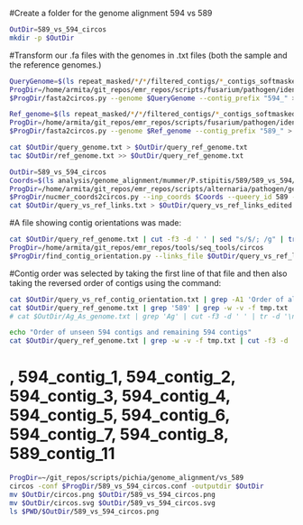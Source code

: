#Create a folder for the genome alignment 594 vs 589

```bash
OutDir=589_vs_594_circos 
mkdir -p $OutDir
```

#Transform our .fa files with the genomes in .txt files (both the sample and the reference genomes.)

```bash
QueryGenome=$(ls repeat_masked/*/*/filtered_contigs/*_contigs_softmasked_repeatmasker_TPSI_appended.fa | grep '594')
ProgDir=/home/armita/git_repos/emr_repos/scripts/fusarium/pathogen/identify_LS_chromosomes/circos
$ProgDir/fasta2circos.py --genome $QueryGenome --contig_prefix "594_" > $OutDir/query_genome.txt

Ref_genome=$(ls repeat_masked/*/*/filtered_contigs/*_contigs_softmasked_repeatmasker_TPSI_appended.fa | grep '589')
ProgDir=/home/armita/git_repos/emr_repos/scripts/fusarium/pathogen/identify_LS_chromosomes/circos
$ProgDir/fasta2circos.py --genome $Ref_genome --contig_prefix "589_" > $OutDir/ref_genome.txt

cat $OutDir/query_genome.txt > $OutDir/query_ref_genome.txt
tac $OutDir/ref_genome.txt >> $OutDir/query_ref_genome.txt
```



```bash
OutDir=589_vs_594_circos
Coords=$(ls analysis/genome_alignment/mummer/P.stipitis/589/589_vs_594/589_vs_594_coords.tsv)
ProgDir=/home/armita/git_repos/emr_repos/scripts/alternaria/pathogen/genome_alignment
$ProgDir/nucmer_coords2circos.py --inp_coords $Coords --queery_id 589 --ref_id 594 > $OutDir/query_vs_ref_links.txt
cat $OutDir/query_vs_ref_links.txt > $OutDir/query_vs_ref_links_edited.txt
```

#A file showing contig orientations was made:

```bash
cat $OutDir/query_ref_genome.txt | cut -f3 -d ' ' | sed "s/$/; /g" | tr -d '\n' > $OutDir/query_contig_order.txt
ProgDir=/home/armita/git_repos/emr_repos/tools/seq_tools/circos
$ProgDir/find_contig_orientation.py --links_file $OutDir/query_vs_ref_links_edited.txt > $OutDir/query_vs_ref_contig_orientation.txt
```

#Contig order was selected by taking the first line of that file and then also taking the reversed order of contigs using the command:

```bash
cat $OutDir/query_vs_ref_contig_orientation.txt | grep -A1 'Order of all seen contigs' | tail -n1 | sed "s/, /\n/g" > tmp.txt
cat $OutDir/query_ref_genome.txt | grep '589' | grep -w -v -f tmp.txt | cut -f3 -d ' '| tr -d '\n' | sed 's/589/, 589/g'
# cat $OutDir/Ag_As_genome.txt | grep 'Ag' | cut -f3 -d ' ' | tr -d '\n' | sed 's/Ag/, Ag/g' >> tmp.txt

echo "Order of unseen 594 contigs and remaining 594 contigs"
cat $OutDir/query_ref_genome.txt | grep -w -v -f tmp.txt | cut -f3 -d ' '| tr -d '\n' | sed 's/594/, 594/g' | sed 's/589/, 589/g'
```



# , 594_contig_1, 594_contig_2, 594_contig_3, 594_contig_4, 594_contig_5, 594_contig_6, 594_contig_7, 594_contig_8, 589_contig_11

```bash
ProgDir=~/git_repos/scripts/pichia/genome_alignment/vs_589
circos -conf $ProgDir/589_vs_594_circos.conf -outputdir $OutDir
mv $OutDir/circos.png $OutDir/589_vs_594_circos.png
mv $OutDir/circos.svg $OutDir/589_vs_594_circos.svg
ls $PWD/$OutDir/589_vs_594_circos.png
```
